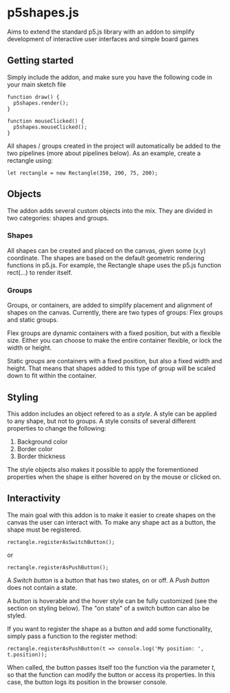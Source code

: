 # p5shapes.js
Aims to extend the standard p5.js library with an addon to simplify development of interactive user interfaces and simple board games

## Getting started
Simply include the addon, and make sure you have the following code in your main sketch file

    function draw() {
      p5shapes.render();
    }

    function mouseClicked() { 
      p5shapes.mouseClicked();
    }
    
All shapes / groups created in the project will automatically be added to the two pipelines (more about pipelines below). As an example, create a rectangle using:

    let rectangle = new Rectangle(350, 200, 75, 200);

## Objects
The addon adds several custom objects into the mix. They are divided in two categories: shapes and groups.

### Shapes
All shapes can be created and placed on the canvas, given some (x,y) coordinate. 
The shapes are based on the default geometric rendering functions in p5.js. For example, the Rectangle shape uses the p5.js function rect(...) to render itself.

### Groups
Groups, or containers, are added to simplify placement and alignment of shapes on the canvas. Currently, there are two types of groups: Flex groups and static groups.

Flex groups are dynamic containers with a fixed position, but with a flexible size. Either you can choose to make the entire container flexible, or lock the width or height. 

Static groups are containers with a fixed position, but also a fixed width and height. That means that shapes added to this type of group will be scaled down to fit within the container.

## Styling
This addon includes an object refered to as a *style*. A style can be applied to any shape, but not to groups. A style consits of several different properties to change the following:

1. Background color
2. Border color
3. Border thickness

The style objects also makes it possible to apply the forementioned properties when the shape is either hovered on by the mouse or clicked on.


## Interactivity
The main goal with this addon is to make it easier to create shapes on the canvas the user can interact with. To make any shape act as a button, the shape must be registered.

    rectangle.registerAsSwitchButton();

or

    rectangle.registerAsPushButton();
    
A *Switch button* is a button that has two states, on or off. A *Push button* does not contain a state.

A button is hoverable and the hover style can be fully customized (see the section on styling below). The "on state" of a switch button can also be styled.

If you want to register the shape as a button and add some functionality, simply pass a function to the register method:

    rectangle.registerAsPushButton(t => console.log('My position: ', t.position));

When called, the button passes itself too the function via the parameter *t*, so that the function can modify the button or access its properties. In this case, the button logs its position in the browser console.
